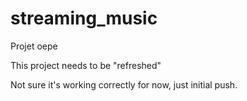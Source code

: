 # streaming_music
Projet oepe

This project needs to be "refreshed"

Not sure it's working correctly for now, just initial push.
